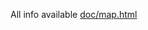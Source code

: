 All info available [doc/map.html](https://htmlpreview.github.io/?https://github.com/earizon/easyup/blob/master/doc/map.html)
